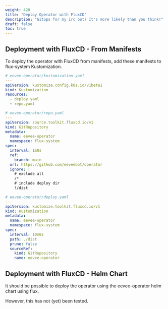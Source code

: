 ```yaml
---
weight: 420
title: "Deploy Operator with FluxCD"
description: "Gitops for my irc bot? It's more likely than you think!"
draft: false
toc: true
---
```


## Deployment with FluxCD - From Manifests

To deploy the operator with FluxCD from manifests, add these manifests to flux-system Kustomization.

```yaml
# eevee-operator/kustomization.yaml
---
apiVersion: kustomize.config.k8s.io/v1beta1
kind: Kustomization
resources:
  - deploy.yaml
  - repo.yaml

# eevee-operator/repo.yaml
---
apiVersion: source.toolkit.fluxcd.io/v1
kind: GitRepository
metadata:
  name: eevee-operator
  namespace: flux-system
spec:
  interval: 1m0s
  ref:
    branch: main
  url: https://github.com/eeveebot/operator
  ignore: |
    # exclude all
    /*
    # include deploy dir
    !/dist

# eevee-operator/deploy.yaml
---
apiVersion: kustomize.toolkit.fluxcd.io/v1
kind: Kustomization
metadata:
  name: eevee-operator
  namespace: flux-system
spec:
  interval: 10m0s
  path: ./dist
  prune: false
  sourceRef:
    kind: GitRepository
    name: eevee-operator
```

## Deployment with FluxCD - Helm Chart

It should be possible to deploy the operator using the eevee-operator helm chart using flux.

However, this has not (yet) been tested.
